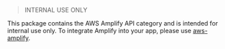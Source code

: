 > INTERNAL USE ONLY

This package contains the AWS Amplify API category and is intended for internal use only. To integrate Amplify into your app, please use [aws-amplify](https://www.npmjs.com/package/aws-amplify).
